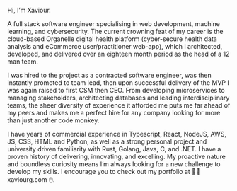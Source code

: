 Hi, I’m Xaviour.

A full stack software engineer specialising in web development, machine learning, and cybersecurity. The current crowning feat of my career is the cloud-based Organelle digital health platform (cyber-secure health data analysis and eCommerce user/practitioner web-app), which I architected, developed, and delivered over an eighteen month period as the head of a 12 man team.

I was hired to the project as a contracted software engineer, was then instantly promoted to team lead, then upon successful delivery of the MVP I was again raised to first CSM then CEO. From developing microservices to managing stakeholders, architecting databases and leading interdisciplinary teams, the sheer diversity of experience it afforded me puts me far ahead of my peers and makes me a perfect hire for any company looking for more than just another code monkey.

I have years of commercial experience in Typescript, React, NodeJS, AWS, JS, CSS, HTML and Python, as well as a strong personal project and university driven familiarity with Rust, Golang, Java, C, and .NET. I have a proven history of delivering, innovating, and excelling. My proactive nature and boundless curiosity means I’m always looking for a new challenge to develop my skills. I encourage you to check out my portfolio at 🧑‍💻 xaviourg.com 🖱️.
